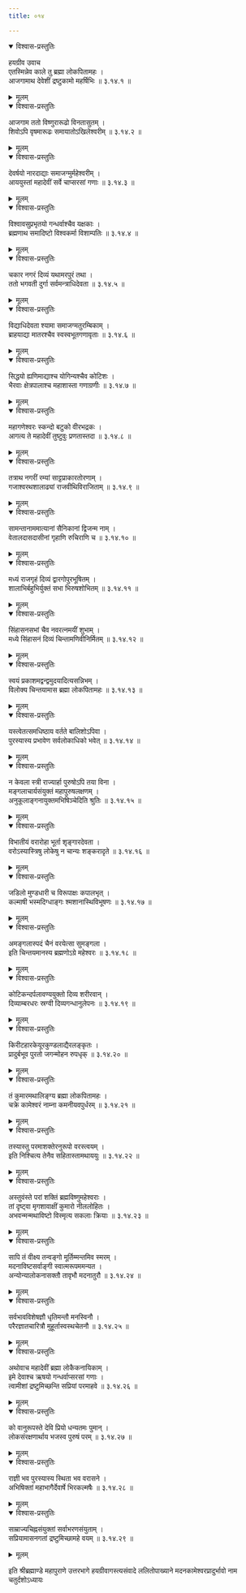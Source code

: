 ```yaml
---
title: ०१४

---
```


<details open><summary>विश्वास-प्रस्तुतिः</summary>

हयग्रीव उवाच  
एतस्मिन्नेव काले तु ब्रह्मा लोकपितामहः ।  
आजगामाथ देवेशीं द्रष्टुकामो महर्षिभिः ॥ ३.१४.१ ॥
</details>

<details><summary>मूलम्</summary>

हयग्रीव उवाच  
एतस्मिन्नेव काले तु ब्रह्मा लोकपितामहः ।  
आजगामाथ देवेशीं द्रष्टुकामो महर्षिभिः ॥ ३.१४.१ ॥
</details>
  

<details open><summary>विश्वास-प्रस्तुतिः</summary>

आजगाम ततो विष्णुरारूढो विनतासुतम् ।  
शिवोऽपि वृषमारूढः समायातोऽखिलेश्वरीम् ॥ ३.१४.२ ॥
</details>

<details><summary>मूलम्</summary>

आजगाम ततो विष्णुरारूढो विनतासुतम् ।  
शिवोऽपि वृषमारूढः समायातोऽखिलेश्वरीम् ॥ ३.१४.२ ॥
</details>
  

<details open><summary>विश्वास-प्रस्तुतिः</summary>

देवर्षयो नारदाद्याः समाजग्मुर्महेश्वरीम् ।  
आययुस्तां महादेवीं सर्वे चाप्सरसां गणाः ॥ ३.१४.३ ॥
</details>

<details><summary>मूलम्</summary>

देवर्षयो नारदाद्याः समाजग्मुर्महेश्वरीम् ।  
आययुस्तां महादेवीं सर्वे चाप्सरसां गणाः ॥ ३.१४.३ ॥
</details>
  

<details open><summary>विश्वास-प्रस्तुतिः</summary>

विश्वावसुप्रभृतयो गन्धर्वाश्चैव यक्षकाः ।  
ब्रह्मणाथ समादिष्टो विश्वकर्मा विशाम्पतिः ॥ ३.१४.४ ॥
</details>

<details><summary>मूलम्</summary>

विश्वावसुप्रभृतयो गन्धर्वाश्चैव यक्षकाः ।  
ब्रह्मणाथ समादिष्टो विश्वकर्मा विशाम्पतिः ॥ ३.१४.४ ॥
</details>
  

<details open><summary>विश्वास-प्रस्तुतिः</summary>

चकार नगरं दिव्यं यथामरपुरं तथा ।  
ततो भगवती दुर्गा सर्वमन्त्राधिदेवता ॥ ३.१४.५ ॥
</details>

<details><summary>मूलम्</summary>

चकार नगरं दिव्यं यथामरपुरं तथा ।  
ततो भगवती दुर्गा सर्वमन्त्राधिदेवता ॥ ३.१४.५ ॥
</details>
  

<details open><summary>विश्वास-प्रस्तुतिः</summary>

विद्याधिदेवता श्यामा समाजग्मतुरम्बिकाम् ।  
ब्राहयाद्या मातरश्चैव स्वस्वभूतगणावृताः ॥ ३.१४.६ ॥
</details>

<details><summary>मूलम्</summary>

विद्याधिदेवता श्यामा समाजग्मतुरम्बिकाम् ।  
ब्राहयाद्या मातरश्चैव स्वस्वभूतगणावृताः ॥ ३.१४.६ ॥
</details>
  

<details open><summary>विश्वास-प्रस्तुतिः</summary>

सिद्धयो ह्यणिमाद्याश्च योगिन्यश्चैव कोटिशः ।  
भैरवाः क्षेत्रपालाश्च महाशास्ता गणाग्रणीः ॥ ३.१४.७ ॥
</details>

<details><summary>मूलम्</summary>

सिद्धयो ह्यणिमाद्याश्च योगिन्यश्चैव कोटिशः ।  
भैरवाः क्षेत्रपालाश्च महाशास्ता गणाग्रणीः ॥ ३.१४.७ ॥
</details>
  

<details open><summary>विश्वास-प्रस्तुतिः</summary>

महागणेश्वरः स्कन्दो बटुको वीरभद्रकः ।  
आगत्य ते महादेवीं तुष्टुवुः प्रणतास्तदा ॥ ३.१४.८ ॥
</details>

<details><summary>मूलम्</summary>

महागणेश्वरः स्कन्दो बटुको वीरभद्रकः ।  
आगत्य ते महादेवीं तुष्टुवुः प्रणतास्तदा ॥ ३.१४.८ ॥
</details>
  

<details open><summary>विश्वास-प्रस्तुतिः</summary>

तत्राथ नगरीं रम्यां साट्टप्राकारतोरणाम् ।  
गजाश्वरथशालाढ्यां राजवीथिविराजिताम् ॥ ३.१४.९ ॥
</details>

<details><summary>मूलम्</summary>

तत्राथ नगरीं रम्यां साट्टप्राकारतोरणाम् ।  
गजाश्वरथशालाढ्यां राजवीथिविराजिताम् ॥ ३.१४.९ ॥
</details>
  

<details open><summary>विश्वास-प्रस्तुतिः</summary>

सामन्तानाममात्यानां सैनिकानां द्विजन्म नाम् ।  
वेतालदासदासीनां गृहाणि रुचिराणि च ॥ ३.१४.१० ॥
</details>

<details><summary>मूलम्</summary>

सामन्तानाममात्यानां सैनिकानां द्विजन्म नाम् ।  
वेतालदासदासीनां गृहाणि रुचिराणि च ॥ ३.१४.१० ॥
</details>
  

<details open><summary>विश्वास-प्रस्तुतिः</summary>

मध्यं राजगृहं दिव्यं द्वारगोपुरभूषितम् ।  
शालाभिर्बहुभिर्युक्तं सभा भिरुषशोभितम् ॥ ३.१४.११ ॥
</details>

<details><summary>मूलम्</summary>

मध्यं राजगृहं दिव्यं द्वारगोपुरभूषितम् ।  
शालाभिर्बहुभिर्युक्तं सभा भिरुषशोभितम् ॥ ३.१४.११ ॥
</details>
  

<details open><summary>विश्वास-प्रस्तुतिः</summary>

सिंहासनसभां चैव नवरत्नमयीं शुभाम् ।  
मध्ये सिंहासनं दिव्यं चिन्तामणिवीनिर्मितम् ॥ ३.१४.१२ ॥
</details>

<details><summary>मूलम्</summary>

सिंहासनसभां चैव नवरत्नमयीं शुभाम् ।  
मध्ये सिंहासनं दिव्यं चिन्तामणिवीनिर्मितम् ॥ ३.१४.१२ ॥
</details>
  

<details open><summary>विश्वास-प्रस्तुतिः</summary>

स्वयं प्रकाशमद्वन्द्वमुदयादित्यसन्निभम् ।  
विलोक्य चिन्तयामास ब्रह्मा लोकपितामहः ॥ ३.१४.१३ ॥
</details>

<details><summary>मूलम्</summary>

स्वयं प्रकाशमद्वन्द्वमुदयादित्यसन्निभम् ।  
विलोक्य चिन्तयामास ब्रह्मा लोकपितामहः ॥ ३.१४.१३ ॥
</details>
  

<details open><summary>विश्वास-प्रस्तुतिः</summary>

यस्त्वेतत्समधिष्ठाय वर्तते बालिशोऽपिवा ।  
पुरस्यास्य प्रभावेण सर्वलोकाधिको भवेत् ॥ ३.१४.१४ ॥
</details>

<details><summary>मूलम्</summary>

यस्त्वेतत्समधिष्ठाय वर्तते बालिशोऽपिवा ।  
पुरस्यास्य प्रभावेण सर्वलोकाधिको भवेत् ॥ ३.१४.१४ ॥
</details>
  

<details open><summary>विश्वास-प्रस्तुतिः</summary>

न केवला स्त्री राज्यार्हा पुरुषोऽपि तया विना ।  
मङ्गलाचार्यसंयुक्तं महापुरुषलक्षणम् ।  
अनुकूलाङ्गनायुक्तमभिषिञ्चेदिति श्रुतिः ॥ ३.१४.१५ ॥
</details>

<details><summary>मूलम्</summary>

न केवला स्त्री राज्यार्हा पुरुषोऽपि तया विना ।  
मङ्गलाचार्यसंयुक्तं महापुरुषलक्षणम् ।  
अनुकूलाङ्गनायुक्तमभिषिञ्चेदिति श्रुतिः ॥ ३.१४.१५ ॥
</details>
  

<details open><summary>विश्वास-प्रस्तुतिः</summary>

विभातीयं वरारोहा भूर्ता शृङ्गारदेवता ।  
वरोऽस्यास्त्रिषु लोकेषु न चान्यः शङ्करादृते ॥ ३.१४.१६ ॥
</details>

<details><summary>मूलम्</summary>

विभातीयं वरारोहा भूर्ता शृङ्गारदेवता ।  
वरोऽस्यास्त्रिषु लोकेषु न चान्यः शङ्करादृते ॥ ३.१४.१६ ॥
</details>
  

<details open><summary>विश्वास-प्रस्तुतिः</summary>

जडिलो मुण्डधारी च विरूपाक्षः कपालभृत् ।  
कल्माषी भस्मदिग्धाङ्गः श्मशानास्थिविभूषणः ॥ ३.१४.१७ ॥
</details>

<details><summary>मूलम्</summary>

जडिलो मुण्डधारी च विरूपाक्षः कपालभृत् ।  
कल्माषी भस्मदिग्धाङ्गः श्मशानास्थिविभूषणः ॥ ३.१४.१७ ॥
</details>
  

<details open><summary>विश्वास-प्रस्तुतिः</summary>

अमङ्गलास्पदं चैनं वरयेत्सा सुमङ्गला ।  
इति चिन्तयमानस्य ब्रह्मणोऽग्रे महेश्वरः ॥ ३.१४.१८ ॥
</details>

<details><summary>मूलम्</summary>

अमङ्गलास्पदं चैनं वरयेत्सा सुमङ्गला ।  
इति चिन्तयमानस्य ब्रह्मणोऽग्रे महेश्वरः ॥ ३.१४.१८ ॥
</details>
  

<details open><summary>विश्वास-प्रस्तुतिः</summary>

कोटिकन्दर्पलावण्ययुक्तो दिव्य शरीरवान् ।  
दिव्याम्बरधरः स्रग्वी दिव्यगन्धानुलेपनः ॥ ३.१४.१९ ॥
</details>

<details><summary>मूलम्</summary>

कोटिकन्दर्पलावण्ययुक्तो दिव्य शरीरवान् ।  
दिव्याम्बरधरः स्रग्वी दिव्यगन्धानुलेपनः ॥ ३.१४.१९ ॥
</details>
  

<details open><summary>विश्वास-प्रस्तुतिः</summary>

किरीटहारकेयूरकुण्डलाद्यैरलङ्कृतः ।  
प्रादुर्बभूव पुरतो जगन्मोहन रुपधृक् ॥ ३.१४.२० ॥
</details>

<details><summary>मूलम्</summary>

किरीटहारकेयूरकुण्डलाद्यैरलङ्कृतः ।  
प्रादुर्बभूव पुरतो जगन्मोहन रुपधृक् ॥ ३.१४.२० ॥
</details>
  

<details open><summary>विश्वास-प्रस्तुतिः</summary>

तं कुमारमथालिङ्ग्य ब्रह्मा लोकपितामहः ।  
चक्रे कामेश्वरं नाम्ना कमनीयवपुर्धरम् ॥ ३.१४.२१ ॥
</details>

<details><summary>मूलम्</summary>

तं कुमारमथालिङ्ग्य ब्रह्मा लोकपितामहः ।  
चक्रे कामेश्वरं नाम्ना कमनीयवपुर्धरम् ॥ ३.१४.२१ ॥
</details>
  

<details open><summary>विश्वास-प्रस्तुतिः</summary>

तस्यास्तु परमाशक्तेरनुरूपो वरस्त्वयम् ।  
इति निश्चित्य तेनैव सहितास्तामथाययुः ॥ ३.१४.२२ ॥
</details>

<details><summary>मूलम्</summary>

तस्यास्तु परमाशक्तेरनुरूपो वरस्त्वयम् ।  
इति निश्चित्य तेनैव सहितास्तामथाययुः ॥ ३.१४.२२ ॥
</details>
  

<details open><summary>विश्वास-प्रस्तुतिः</summary>

अस्तुवंस्ते परां शक्तिं ब्रह्मविष्णुमहेश्वराः ।  
तां दृष्ट्वा मृगशावाक्षीं कुमारो नीललोहितः ।  
अभवन्मन्मथाविष्टो विस्मृत्य सकलाः क्रियाः ॥ ३.१४.२३ ॥
</details>

<details><summary>मूलम्</summary>

अस्तुवंस्ते परां शक्तिं ब्रह्मविष्णुमहेश्वराः ।  
तां दृष्ट्वा मृगशावाक्षीं कुमारो नीललोहितः ।  
अभवन्मन्मथाविष्टो विस्मृत्य सकलाः क्रियाः ॥ ३.१४.२३ ॥
</details>
  

<details open><summary>विश्वास-प्रस्तुतिः</summary>

सापि तं वीक्ष्य तन्वङ्गो मूर्तिम्मन्तमिव स्मरम् ।  
मदनाविष्टसर्वाङ्गी स्वात्मरूपममन्यत ।  
अन्योन्यालोकनासक्तौ तावृभौ मदनातुरौ ॥ ३.१४.२४ ॥
</details>

<details><summary>मूलम्</summary>

सापि तं वीक्ष्य तन्वङ्गो मूर्तिम्मन्तमिव स्मरम् ।  
मदनाविष्टसर्वाङ्गी स्वात्मरूपममन्यत ।  
अन्योन्यालोकनासक्तौ तावृभौ मदनातुरौ ॥ ३.१४.२४ ॥
</details>
  

<details open><summary>विश्वास-प्रस्तुतिः</summary>

सर्वभावविशेषज्ञौ धृतिमन्तौ मनस्विनौ ।  
परैरज्ञातचारित्रौ मुहूर्तास्वस्थचेतनौ ॥ ३.१४.२५ ॥
</details>

<details><summary>मूलम्</summary>

सर्वभावविशेषज्ञौ धृतिमन्तौ मनस्विनौ ।  
परैरज्ञातचारित्रौ मुहूर्तास्वस्थचेतनौ ॥ ३.१४.२५ ॥
</details>
  

<details open><summary>विश्वास-प्रस्तुतिः</summary>

अथोवाच महादेवीं ब्रह्मा लोकैकनायिकाम् ।  
इमे देवाश्च ऋषयो गन्धर्वाप्सरसां गणाः ।  
त्वामीशां द्रष्टुमिच्छन्ति सप्रियां परमाहवे ॥ ३.१४.२६ ॥
</details>

<details><summary>मूलम्</summary>

अथोवाच महादेवीं ब्रह्मा लोकैकनायिकाम् ।  
इमे देवाश्च ऋषयो गन्धर्वाप्सरसां गणाः ।  
त्वामीशां द्रष्टुमिच्छन्ति सप्रियां परमाहवे ॥ ३.१४.२६ ॥
</details>
  

<details open><summary>विश्वास-प्रस्तुतिः</summary>

को वानुरूपस्ते देवि प्रियो धन्यतमः पुमान् ।  
लोकसंरक्षणार्थाय भजस्व पुरुषं परम् ॥ ३.१४.२७ ॥
</details>

<details><summary>मूलम्</summary>

को वानुरूपस्ते देवि प्रियो धन्यतमः पुमान् ।  
लोकसंरक्षणार्थाय भजस्व पुरुषं परम् ॥ ३.१४.२७ ॥
</details>
  

<details open><summary>विश्वास-प्रस्तुतिः</summary>

राज्ञी भव पुरस्यास्य स्थिता भव वरासने ।  
अभिषिक्तां महाभागैर्देवार्षे भिरकल्मषैः ॥ ३.१४.२८ ॥
</details>

<details><summary>मूलम्</summary>

राज्ञी भव पुरस्यास्य स्थिता भव वरासने ।  
अभिषिक्तां महाभागैर्देवार्षे भिरकल्मषैः ॥ ३.१४.२८ ॥
</details>
  

<details open><summary>विश्वास-प्रस्तुतिः</summary>

साम्राज्यचिह्नसंयुक्तां सर्वाभरणसंयुताम् ।  
सप्रियामासनगतां द्रष्टुमिच्छामहे वयम् ॥ ३.१४.२९ ॥
</details>

<details><summary>मूलम्</summary>

साम्राज्यचिह्नसंयुक्तां सर्वाभरणसंयुताम् ।  
सप्रियामासनगतां द्रष्टुमिच्छामहे वयम् ॥ ३.१४.२९ ॥
</details>
  
इति श्रीब्रह्माण्डे महापुराणे उत्तरभागे हयग्रीवागस्त्यसंवादे ललितोपाख्याने मदनकामेश्वरप्रादुर्भावो नाम चतुर्दशोऽध्यायः